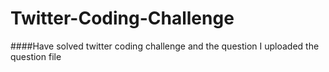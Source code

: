 # Twitter-Coding-Challenge

####Have solved twitter coding challenge and the question I uploaded the question file
